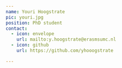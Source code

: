 ```yaml
---
name: Youri Hoogstrate
pic: youri.jpg
position: PhD student
contact:
  - icon: envelope
    url: mailto:y.hoogstrate@erasmsumc.nl
  - icon: github
    url: https://github.com/yhooogstrate

---
```

